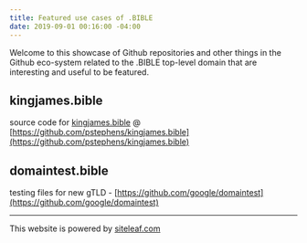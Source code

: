 ```yaml
---
title: Featured use cases of .BIBLE
date: 2019-09-01 00:16:00 -04:00
---
```


Welcome to this showcase of Github repositories and other things in the Github eco-system related to the .BIBLE top-level domain that are interesting and useful to be featured.

## kingjames.bible
source code for [kingjames.bible](http://kingjames.bible) @ [https://github.com/pstephens/kingjames.bible](https://github.com/pstephens/kingjames.bible)

## domaintest.bible
testing files for new gTLD - [https://github.com/google/domaintest](https://github.com/google/domaintest)

---
This website is powered by [siteleaf.com](https://manage.siteleaf.com/)